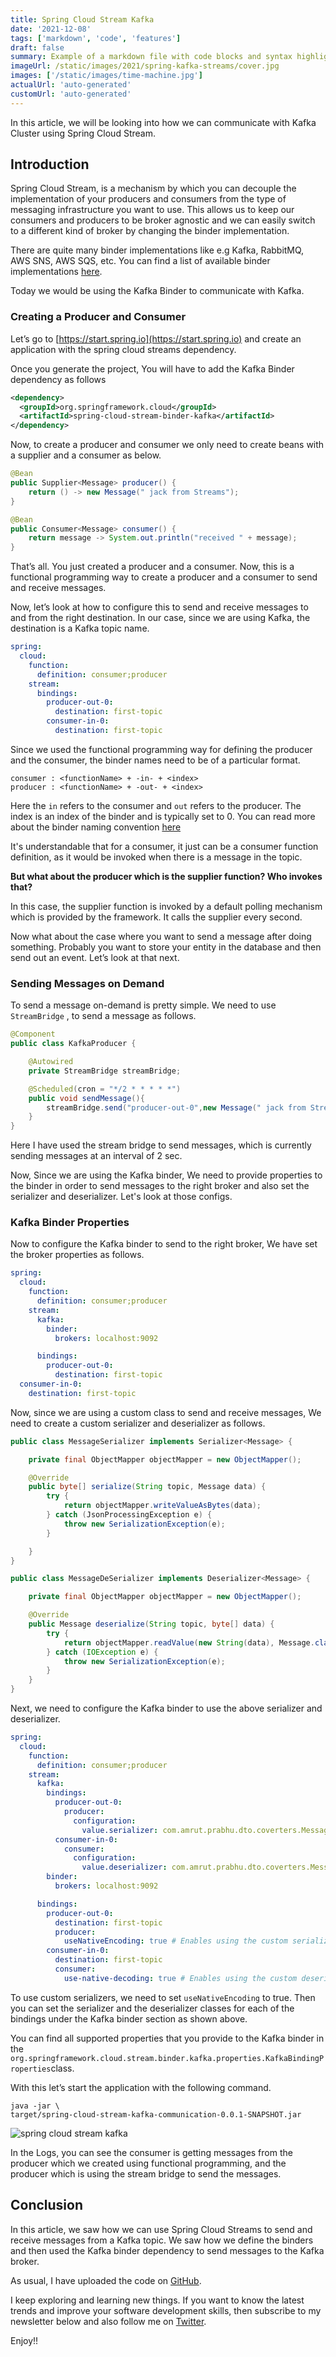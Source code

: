 ```yaml
---
title: Spring Cloud Stream Kafka
date: '2021-12-08'
tags: ['markdown', 'code', 'features']
draft: false
summary: Example of a markdown file with code blocks and syntax highlighting
imageUrl: /static/images/2021/spring-kafka-streams/cover.jpg
images: ['/static/images/time-machine.jpg']
actualUrl: 'auto-generated'
customUrl: 'auto-generated'
---
```


In this article, we will be looking into how we can communicate with Kafka Cluster using Spring Cloud Stream.

## Introduction

Spring Cloud Stream, is a mechanism by which you can decouple the implementation of your producers and consumers from the type of messaging infrastructure you want to use. This allows us to keep our consumers and producers to be broker agnostic and we can easily switch to a different kind of broker by changing the binder implementation.

There are quite many binder implementations like e.g Kafka, RabbitMQ, AWS SNS, AWS SQS, etc. You can find a list of available binder implementations [here](https://spring.io/projects/spring-cloud-stream).

Today we would be using the Kafka Binder to communicate with Kafka.

### Creating a Producer and Consumer

Let’s go to [https://start.spring.io](https://start.spring.io) and create an application with the spring cloud streams dependency.

Once you generate the project, You will have to add the Kafka Binder dependency as follows

```xml
<dependency>
  <groupId>org.springframework.cloud</groupId>
  <artifactId>spring-cloud-stream-binder-kafka</artifactId>
</dependency>
```

Now, to create a producer and consumer we only need to create beans with a supplier and a consumer as below.

```java
@Bean
public Supplier<Message> producer() {
    return () -> new Message(" jack from Streams");
}

@Bean
public Consumer<Message> consumer() {
    return message -> System.out.println("received " + message);
}
```

That’s all. You just created a producer and a consumer. Now, this is a functional programming way to create a producer and a consumer to send and receive messages.

Now, let’s look at how to configure this to send and receive messages to and from the right destination. In our case, since we are using Kafka, the destination is a Kafka topic name.

```yaml
spring:
  cloud:
    function:
      definition: consumer;producer
    stream:
      bindings:
        producer-out-0:
          destination: first-topic
        consumer-in-0:
          destination: first-topic
```

Since we used the functional programming way for defining the producer and the consumer, the binder names need to be of a particular format.

```properties
consumer : <functionName> + -in- + <index>
producer : <functionName> + -out- + <index>
```

Here the `in` refers to the consumer and `out` refers to the producer. The index is an index of the binder and is typically set to 0. You can read more about the binder naming convention [here](https://docs.spring.io/spring-cloud-stream/docs/3.2.1/reference/html/spring-cloud-stream.html#_functional_binding_names)

It's understandable that for a consumer, it just can be a consumer function definition, as it would be invoked when there is a message in the topic.

<b> But what about the producer which is the supplier function? Who invokes that?</b>

In this case, the supplier function is invoked by a default polling mechanism which is provided by the framework. It calls the supplier every second.

Now what about the case where you want to send a message after doing something. Probably you want to store your entity in the database and then send out an event. Let’s look at that next.

### Sending Messages on Demand

To send a message on-demand is pretty simple. We need to use `StreamBridge` , to send a message as follows.

```java
@Component
public class KafkaProducer {

    @Autowired
    private StreamBridge streamBridge;

    @Scheduled(cron = "*/2 * * * * *")
    public void sendMessage(){
        streamBridge.send("producer-out-0",new Message(" jack from Stream bridge"));
    }
}
```

Here I have used the stream bridge to send messages, which is currently sending messages at an interval of 2 sec.

Now, Since we are using the Kafka binder, We need to provide properties to the binder in order to send messages to the right broker and also set the serializer and deserializer. Let's look at those configs.

### Kafka Binder Properties

Now to configure the Kafka binder to send to the right broker, We have set the broker properties as follows.

```yaml
spring:
  cloud:
    function:
      definition: consumer;producer
    stream:
      kafka:
        binder:
          brokers: localhost:9092

      bindings:
        producer-out-0:
          destination: first-topic
  consumer-in-0:
    destination: first-topic
```

Now, since we are using a custom class to send and receive messages, We need to create a custom serializer and deserializer as follows.

```java
public class MessageSerializer implements Serializer<Message> {

    private final ObjectMapper objectMapper = new ObjectMapper();

    @Override
    public byte[] serialize(String topic, Message data) {
        try {
            return objectMapper.writeValueAsBytes(data);
        } catch (JsonProcessingException e) {
            throw new SerializationException(e);
        }

    }
}
```

```java
public class MessageDeSerializer implements Deserializer<Message> {

    private final ObjectMapper objectMapper = new ObjectMapper();

    @Override
    public Message deserialize(String topic, byte[] data) {
        try {
            return objectMapper.readValue(new String(data), Message.class);
        } catch (IOException e) {
            throw new SerializationException(e);
        }
    }
}
```

Next, we need to configure the Kafka binder to use the above serializer and deserializer.

```yaml
spring:
  cloud:
    function:
      definition: consumer;producer
    stream:
      kafka:
        bindings:
          producer-out-0:
            producer:
              configuration:
                value.serializer: com.amrut.prabhu.dto.coverters.MessageSerializer
          consumer-in-0:
            consumer:
              configuration:
                value.deserializer: com.amrut.prabhu.dto.coverters.MessageDeSerializer
        binder:
          brokers: localhost:9092

      bindings:
        producer-out-0:
          destination: first-topic
          producer:
            useNativeEncoding: true # Enables using the custom serializer
        consumer-in-0:
          destination: first-topic
          consumer:
            use-native-decoding: true # Enables using the custom deserializer
```

To use custom serializers, we need to set `useNativeEncoding` to true. Then you can set the serializer and the deserializer classes for each of the bindings under the Kafka binder section as shown above.

You can find all supported properties that you provide to the Kafka binder in the `org.springframework.cloud.stream.binder.kafka.properties.KafkaBindingProperties`class.

With this let’s start the application with the following command.

```shell
java -jar \
target/spring-cloud-stream-kafka-communication-0.0.1-SNAPSHOT.jar
```

![spring cloud stream kafka](/static/images/2021/spring-kafka-streams/spring-cloud-stream-kafka-log.png)

In the Logs, you can see the consumer is getting messages from the producer which we created using functional programming, and the producer which is using the stream bridge to send the messages.

## Conclusion

In this article, we saw how we can use Spring Cloud Streams to send and receive messages from a Kafka topic. We saw how we define the binders and then used the Kafka binder dependency to send messages to the Kafka broker.

As usual, I have uploaded the code on [GitHub](https://github.com/amrutprabhu/kafka-workouts/tree/master/spring-cloud-stream-kafka-communication).

I keep exploring and learning new things. If you want to know the latest trends and improve your software development skills, then subscribe to my newsletter below and also follow me on [Twitter](https://twitter.com/amrutprabhu42).

Enjoy!!
